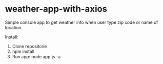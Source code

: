 # weather-app-with-axios
Simple console app to get weather info when user type zip code or name of location.

Install:
1) Clone repositorie
2) npm install
3) Run app: node app.js -a <your address>

